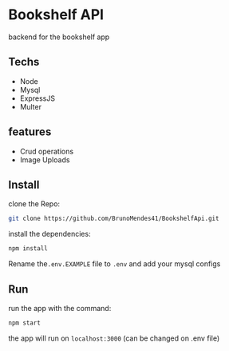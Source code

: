 # Bookshelf API
backend for the bookshelf app

## Techs
- Node
- Mysql
- ExpressJS
- Multer

## features
- Crud operations
- Image Uploads

## Install

clone the Repo: 
```bash
git clone https://github.com/BrunoMendes41/BookshelfApi.git
```

install the dependencies:

```bash
npm install
```

Rename the`.env.EXAMPLE` file to `.env` and add your mysql configs

## Run

run the app with the command:

```bash
npm start
```

the app will run on `localhost:3000` (can be changed on .env file)
